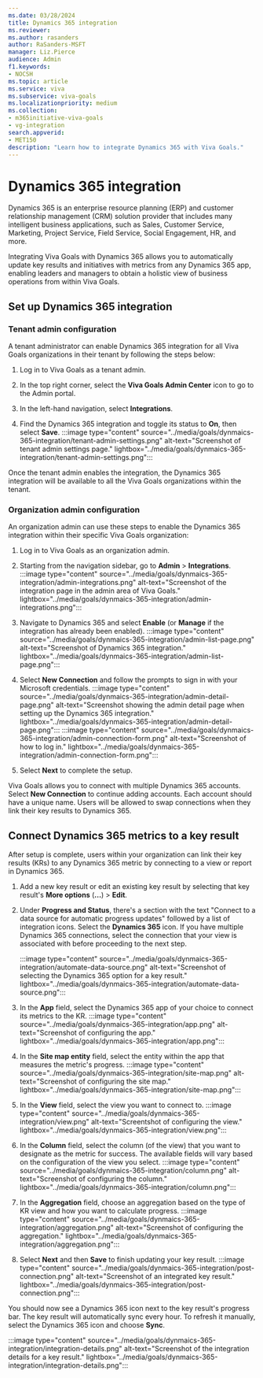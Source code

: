 ```yaml
---
ms.date: 03/28/2024
title: Dynamics 365 integration
ms.reviewer: 
ms.author: rasanders
author: RaSanders-MSFT
manager: Liz.Pierce
audience: Admin
f1.keywords:
- NOCSH
ms.topic: article
ms.service: viva
ms.subservice: viva-goals
ms.localizationpriority: medium
ms.collection:  
- m365initiative-viva-goals
- vg-integration
search.appverid:
- MET150
description: "Learn how to integrate Dynamics 365 with Viva Goals."
---
```


# Dynamics 365 integration

Dynamics 365 is an enterprise resource planning (ERP) and customer relationship management (CRM) solution provider that includes many intelligent business applications, such as Sales, Customer Service, Marketing, Project Service, Field Service, Social Engagement, HR, and more.

Integrating Viva Goals with Dynamics 365 allows you to automatically update key results and initiatives with metrics from any Dynamics 365 app, enabling leaders and managers to obtain a holistic view of business operations from within Viva Goals.
  
## Set up Dynamics 365 integration

### Tenant admin configuration

A tenant administrator can enable Dynamics 365 integration for all Viva Goals organizations in their tenant by following the steps below:

1. Log in to Viva Goals as a tenant admin.

1. In the top right corner, select the **Viva Goals Admin Center** icon to go to the Admin portal.

1. In the left-hand navigation, select **Integrations**.

1. Find the Dynamics 365 integration and toggle its status to **On**, then select **Save**.
 :::image type="content" source="../media/goals/dynmaics-365-integration/tenant-admin-settings.png" alt-text="Screenshot of tenant admin settings page." lightbox="../media/goals/dynmaics-365-integration/tenant-admin-settings.png":::

Once the tenant admin enables the integration, the Dynamics 365 integration will be available to all the Viva Goals organizations within the tenant.

### Organization admin configuration

An organization admin can use these steps to enable the Dynamics 365 integration within their specific Viva Goals organization:

1. Log in to Viva Goals as an organization admin.

1. Starting from the navigation sidebar, go to **Admin** > **Integrations**.
 :::image type="content" source="../media/goals/dynmaics-365-integration/admin-integrations.png" alt-text="Screenshot of the integration page in the admin area of Viva Goals." lightbox="../media/goals/dynmaics-365-integration/admin-integrations.png":::

1. Navigate to Dynamics 365 and select **Enable** (or **Manage** if the integration has already been enabled).
 :::image type="content" source="../media/goals/dynmaics-365-integration/admin-list-page.png" alt-text="Screenshot of Dynamics 365 integration." lightbox="../media/goals/dynmaics-365-integration/admin-list-page.png":::

1. Select **New Connection** and follow the prompts to sign in with your Microsoft credentials.
 :::image type="content" source="../media/goals/dynmaics-365-integration/admin-detail-page.png" alt-text="Screenshot showing the admin detail page when setting up the Dynamics 365 integration." lightbox="../media/goals/dynmaics-365-integration/admin-detail-page.png":::
 :::image type="content" source="../media/goals/dynmaics-365-integration/admin-connection-form.png" alt-text="Screenshot of how to log in." lightbox="../media/goals/dynmaics-365-integration/admin-connection-form.png":::

1. Select **Next** to complete the setup.

Viva Goals allows you to connect with multiple Dynamics 365 accounts. Select **New Connection** to continue adding accounts. Each account should have a unique name. Users will be allowed to swap connections when they link their key results to Dynamics 365.

## Connect Dynamics 365 metrics to a key result

After setup is complete, users within your organization can link their key results (KRs) to any Dynamics 365 metric by connecting to a view or report in Dynamics 365.

1. Add a new key result or edit an existing key result by selecting that key result's **More options** (**...**) > **Edit**.

1. Under **Progress and Status**, there's a section with the text "Connect to a data source for automatic progress updates" followed by a list of integration icons. Select the **Dynamics 365** icon. If you have multiple Dynamics 365 connections, select the connection that your view is associated with before proceeding to the next step.

    :::image type="content" source="../media/goals/dynmaics-365-integration/automate-data-source.png" alt-text="Screenshot of selecting the Dynamics 365 option for a key result." lightbox="../media/goals/dynmaics-365-integration/automate-data-source.png":::

1. In the **App** field, select the Dynamics 365 app of your choice to connect its metrics to the KR.
 :::image type="content" source="../media/goals/dynmaics-365-integration/app.png" alt-text="Screenshot of configuring the app." lightbox="../media/goals/dynmaics-365-integration/app.png":::

1. In the **Site map entity** field, select the entity within the app that measures the metric's progress.
 :::image type="content" source="../media/goals/dynmaics-365-integration/site-map.png" alt-text="Screenshot of configuring the site map." lightbox="../media/goals/dynmaics-365-integration/site-map.png":::

1. In the **View** field, select the view you want to connect to.
 :::image type="content" source="../media/goals/dynmaics-365-integration/view.png" alt-text="Screentshot of configuring the view." lightbox="../media/goals/dynmaics-365-integration/view.png":::

1. In the **Column** field, select the column (of the view) that you want to designate as the metric for success. The available fields will vary based on the configuration of the view you select.
 :::image type="content" source="../media/goals/dynmaics-365-integration/column.png" alt-text="Screenshot of configuring the column." lightbox="../media/goals/dynmaics-365-integration/column.png":::

1. In the **Aggregation** field, choose an aggregation based on the type of KR view and how you want to calculate progress.
 :::image type="content" source="../media/goals/dynmaics-365-integration/aggregation.png" alt-text="Screenshot of configuring the aggregation." lightbox="../media/goals/dynmaics-365-integration/aggregation.png":::

1. Select **Next** and then **Save** to finish updating your key result.
 :::image type="content" source="../media/goals/dynmaics-365-integration/post-connection.png" alt-text="Screenshot of an integrated key result." lightbox="../media/goals/dynmaics-365-integration/post-connection.png":::

You should now see a Dynamics 365 icon next to the key result's progress bar. The key result will automatically sync every hour. To refresh it manually, select the Dynamics 365 icon and choose **Sync**.

:::image type="content" source="../media/goals/dynmaics-365-integration/integration-details.png" alt-text="Screenshot of the integration details for a key result." lightbox="../media/goals/dynmaics-365-integration/integration-details.png":::
